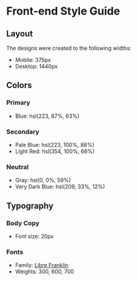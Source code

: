 # Front-end Style Guide

## Layout

The designs were created to the following widths:

- Mobile: 375px
- Desktop: 1440px

## Colors

### Primary

- Blue: hsl(223, 87%, 63%)

### Secondary

- Pale Blue: hsl(223, 100%, 88%)
- Light Red: hsl(354, 100%, 66%)

### Neutral

- Gray: hsl(0, 0%, 59%)
- Very Dark Blue: hsl(209, 33%, 12%)

## Typography

### Body Copy

- Font size: 20px

### Fonts

- Family: [Libre Franklin](https://fonts.google.com/specimen/Libre+Franklin)
- Weights: 300, 600, 700